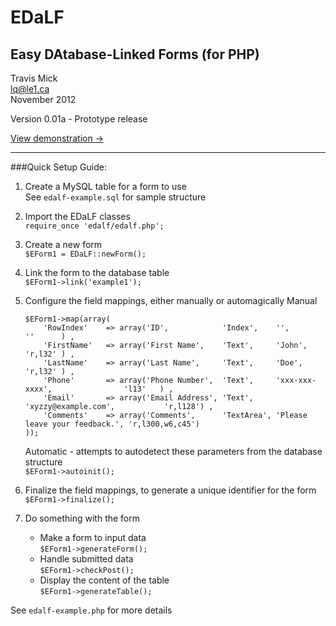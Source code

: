 EDaLF
=====

Easy DAtabase-Linked Forms (for PHP)
------------------------------------
Travis Mick  
lq@le1.ca  
November 2012

Version 0.01a - Prototype release

[View demonstration ->](http://le1.ca/home/edalf/)

- - -

###Quick Setup Guide:
1. Create a MySQL table for a form to use  
    See `edalf-example.sql` for sample structure

2. Import the EDaLF classes  
    `require_once 'edalf/edalf.php';`

3. Create a new form  
    `$EForm1 = EDaLF::newForm();`

4. Link the form to the database table  
    `$EForm1->link('example1');`

5. Configure the field mappings, either manually or automagically
    Manual  
    ```
    $EForm1->map(array(  
        'RowIndex'    => array('ID',            'Index',    '',                            ''      ) ,  
        'FirstName'   => array('First Name',    'Text',     'John',                        'r,l32' ) ,  
        'LastName'    => array('Last Name',     'Text',     'Doe',                         'r,l32' ) ,    
        'Phone'       => array('Phone Number',  'Text',     'xxx-xxx-xxxx',                'l13'   ) ,    
        'Email'       => array('Email Address', 'Text',     'xyzzy@example.com',           'r,l128') ,    
        'Comments'    => array('Comments',      'TextArea', 'Please leave your feedback.', 'r,l300,w6,c45')  
    ));
    ```
    
    Automatic - attempts to autodetect these parameters from the database structure  
    `$EForm1->autoinit();`

6. Finalize the field mappings, to generate a unique identifier for the form  
    `$EForm1->finalize();`

7. Do something with the form
    * Make a form to input data  
    `$EForm1->generateForm();`
    * Handle submitted data  
    `$EForm1->checkPost();`
    * Display the content of the table  
    `$EForm1->generateTable();`

See `edalf-example.php` for more details
